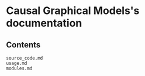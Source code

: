# Causal Graphical Models's documentation

## Contents

```{toctree}
source_code.md
usage.md
modules.md
```
